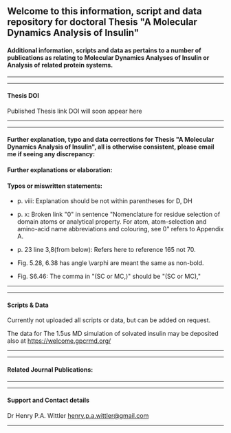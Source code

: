 ## Welcome to this information, script and data repository for doctoral Thesis "A Molecular Dynamics Analysis of Insulin"

#### Additional information, scripts and data as pertains to a number of publications as relating to Molecular Dynamics Analyses of Insulin or Analysis of related protein systems.
-----------------------------------------------------------------
----------------------------------------------------------------- 
#### Thesis DOI
Published Thesis link DOI will soon appear here

-----------------------------------------------------------------
-----------------------------------------------------------------

#### Further explanation, typo and  data corrections for Thesis "A Molecular Dynamics Analysis of Insulin", all is otherwise consistent, please email me if seeing any discrepancy:


#### Further explanations or elaboration:



#### Typos or miswritten statements:

* p. viii: Explanation should be not within parentheses for D, DH 

* p. x: Broken link "0" in sentence "Nomenclature for residue selection of domain atoms or analytical property. For atom, atom-selection and amino-acid name abbreviations and colouring, see 0" refers to Appendix A.

* p. 23 line 3,8(from below): Refers here to reference 165 not 70.

* Fig. 5.28, 6.38 has angle \varphi are meant the same as non-bold.

* Fig. S6.46: The comma in "(SC or MC,)" should be "(SC or MC),"



-----------------------------------------------------------------
-----------------------------------------------------------------
#### Scripts & Data 

Currently not uploaded all scripts or data, but can be added on request.

The data for The 1.5us MD simulation of solvated insulin may be deposited also at https://welcome.gpcrmd.org/ 

-----------------------------------------------------------------
-----------------------------------------------------------------

#### Related Journal Publications:

-----------------------------------------------------------------
-----------------------------------------------------------------
#### Support and Contact details

Dr Henry P.A. Wittler
henry.p.a.wittler@gmail.com

-----------------------------------------------------------------
